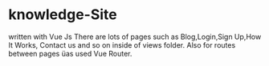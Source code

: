 # knowledge-Site
written with Vue Js
There are lots of pages such as Blog,Login,Sign Up,How It Works, Contact us and so on inside of views folder. Also for routes between pages üas used Vue Router.
